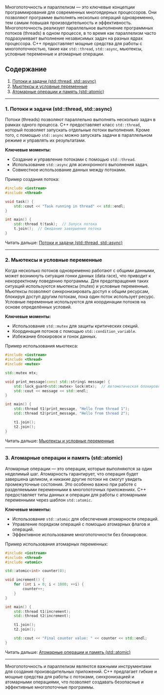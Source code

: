 Многопоточность и параллелизм — это ключевые концепции программирования для современных многоядерных процессоров. Они позволяют программе выполнять несколько операций одновременно, тем самым повышая производительность и эффективность. Многопоточность реализует параллельное выполнение программных потоков (threads) в одном процессе, в то время как параллелизм часто подразумевает выполнение независимых задач на разных ядрах процессора. C++ предоставляет мощные средства для работы с многопоточностью, такие как `std::thread`, `std::async`, мьютексы, условные переменные и атомарные операции.

## Содержание

1. [Потоки и задачи (std::thread, std::async)](Многопоточность%20и%20параллелизм/Потоки%20и%20задачи.md)
2. [Мьютексы и условные переменные](Многопоточность%20и%20параллелизм/Мьютексы%20и%20условные%20переменные.md)
3. [Атомарные операции и память (std::atomic)](Многопоточность%20и%20параллелизм/Атомарные%20операции.md)

---

### 1. Потоки и задачи (std::thread, std::async)

Потоки (threads) позволяют параллельно выполнять несколько задач в рамках одного процесса. C++ предоставляет класс `std::thread`, который позволяет запускать отдельные потоки выполнения. Кроме того, с помощью `std::async` можно запускать задачи в параллельном режиме и управлять их результатами.

**Ключевые моменты:**
- Создание и управление потоками с помощью `std::thread`.
- Использование `std::async` для асинхронного выполнения задач.
- Совместное использование данных между потоками.

Пример создания потока:

```cpp
#include <iostream>
#include <thread>

void task() {
    std::cout << "Task running in thread" << std::endl;
}

int main() {
    std::thread t(task);  // Запуск потока
    t.join();  // Ожидание завершения потока
}
```

Читать дальше: [Потоки и задачи (std::thread, std::async)](Многопоточность%20и%20параллелизм/Потоки%20и%20задачи.md)

---

### 2. Мьютексы и условные переменные

Когда несколько потоков одновременно работают с общими данными, может возникнуть ситуация гонки данных (data race), что приводит к некорректному поведению программы. Для предотвращения таких ситуаций используются мьютексы (mutex) и условные переменные. Мьютексы позволяют синхронизировать доступ к общим ресурсам, блокируя доступ другим потокам, пока один поток использует ресурс. Условные переменные используются для координации потоков на основе определённых условий.

**Ключевые моменты:**
- Использование `std::mutex` для защиты критических секций.
- Координация потоков с помощью `std::condition_variable`.
- Избежание блокировок и гонок данных.

Пример использования мьютекса:

```cpp
#include <iostream>
#include <thread>
#include <mutex>

std::mutex mtx;

void print_message(const std::string& message) {
    std::lock_guard<std::mutex> lock(mtx);  // Автоматическая блокировка мьютекса
    std::cout << message << std::endl;
}

int main() {
    std::thread t1(print_message, "Hello from thread 1");
    std::thread t2(print_message, "Hello from thread 2");

    t1.join();
    t2.join();
}
```

Читать дальше: [Мьютексы и условные переменные](Многопоточность%20и%20параллелизм/Мьютексы%20и%20условные%20переменные.md)

---

### 3. Атомарные операции и память (std::atomic)

Атомарные операции — это операции, которые выполняются за один неделимый шаг. Атомарность гарантирует, что операция будет завершена целиком, и никакие другие потоки не смогут увидеть промежуточные состояния. Это особенно важно при работе с разделяемыми переменными в многопоточных приложениях. C++ предоставляет типы данных и операции для работы с атомарными переменными через шаблон `std::atomic`.

**Ключевые моменты:**
- Использование `std::atomic` для обеспечения атомарности операций.
- Управление порядком операций с помощью атомарных флагов и операций.
- Эффективное использование многопоточности без блокировок.

Пример использования атомарных переменных:

```cpp
#include <iostream>
#include <thread>
#include <atomic>

std::atomic<int> counter(0);

void increment() {
    for (int i = 0; i < 1000; ++i) {
        counter++;
    }
}

int main() {
    std::thread t1(increment);
    std::thread t2(increment);

    t1.join();
    t2.join();

    std::cout << "Final counter value: " << counter << std::endl;
}
```

Читать дальше: [Атомарные операции и память (std::atomic)](Многопоточность%20и%20параллелизм/Атомарные%20операции.md)

---

Многопоточность и параллелизм являются важными инструментами для создания производительных приложений. C++ предлагает гибкие и мощные средства для работы с потоками, синхронизацией и атомарными операциями, что позволяет создавать безопасные и эффективные многопоточные программы.
